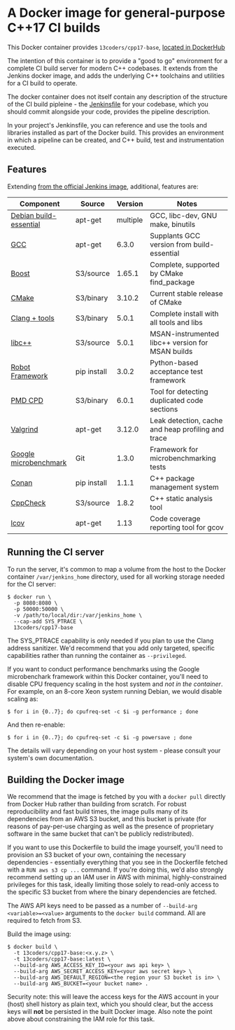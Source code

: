 # A Docker image for general-purpose C++17 CI builds

This Docker container provides `13coders/cpp17-base`, [located in
DockerHub](https://hub.docker.com/r/13coders/cpp17-base/)

The intention of this container is to provide a "good to go"
environment for a complete CI build server for modern C++
codebases. It extends from the Jenkins docker image, and adds the
underlying C++ toolchains and utilities for a CI build to operate.

The docker container does not itself contain any description of the
structure of the CI build pipleine - the
[Jenkinsfile](https://jenkins.io/doc/book/pipeline/syntax/) for your
codebase, which you should commit alongside your code, provides the
pipeline description.

In your project's Jenkinsfile, you can reference and use the tools and
libraries installed as part of the Docker build. This provides an
environment in which a pipeline can be created, and C++ build, test
and instrumentation executed.

## Features

Extending [from the official Jenkins
image](https://github.com/jenkinsci/docker/blob/master/README.md),
additional, features are:

| Component | Source | Version | Notes |
| --- | ---| --- | --- |
| [Debian build-essential](https://packages.debian.org/stretch/build-essential) | apt-get | multiple | GCC, libc-dev, GNU make, binutils |
| [GCC](https://gcc.gnu.org/) | apt-get | 6.3.0 | Supplants GCC version from build-essential |
| [Boost](http://www.boost.org/) | S3/source | 1.65.1 | Complete, supported by CMake find_package |
| [CMake](https://cmake.org/) | S3/binary | 3.10.2 | Current stable release of CMake |
| [Clang + tools](https://clang.llvm.org/) | S3/binary | 5.0.1 | Complete install with all tools and libs |
| [libc++](https://libcxx.llvm.org/) | S3/source | 5.0.1 | MSAN-instrumented libc++ version for MSAN builds |
| [Robot Framework](http://robotframework.org/) | pip install  | 3.0.2 | Python-based acceptance test framework |
| [PMD CPD](https://pmd.github.io/pmd-6.1.0/#cpd) | S3/binary | 6.0.1 | Tool for detecting duplicated code sections |
| [Valgrind](http://valgrind.org/) | apt-get | 3.12.0 | Leak detection, cache and heap profiling and trace |
| [Google microbenchmark](https://github.com/google/benchmark) | Git | 1.3.0 | Framework for microbenchmarking tests |
| [Conan](https://www.conan.io/) | pip install | 1.1.1 | C++ package management system |
| [CppCheck](http://cppcheck.sourceforge.net/) | S3/source | 1.8.2 | C++ static analysis tool |
| [lcov](http://ltp.sourceforge.net/coverage/lcov.php) | apt-get | 1.13 | Code coverage reporting tool for gcov |

## Running the CI server

To run the server, it's common to map a volume from the host to the
Docker container `/var/jenkins_home` directory, used for all working
storage needed for the CI server:

```
$ docker run \
  -p 8080:8080 \
  -p 50000:50000 \
  -v /path/to/local/dir:/var/jenkins_home \
  --cap-add SYS_PTRACE \
  13coders/cpp17-base

```

The SYS_PTRACE capability is only needed if you plan to use the Clang
address sanitizer. We'd recommend that you add only targeted, specific
capabilities rather than running the container as `--privileged`.

If you want to conduct performance benchmarks using the Google
microbenchark framework within this Docker container, you'll need to
disable CPU frequency scaling in the host system and *not in the
container*. For example, on an 8-core Xeon system running Debian, we
would disable scaling as:

```
$ for i in {0..7}; do cpufreq-set -c $i -g performance ; done
```

And then re-enable:

```
$ for i in {0..7}; do cpufreq-set -c $i -g powersave ; done
```

The details will vary depending on your host system - please consult
your system's own documentation.

## Building the Docker image

We recommend that the image is fetched by you with a `docker pull`
directly from Docker Hub rather than building from scratch. For robust
reproducibility and fast build times, the image pulls many of its
dependencies from an AWS S3 bucket, and this bucket is private (for
reasons of pay-per-use charging as well as the presence of proprietary
software in the same bucket that can't be publicly redistributed).

If you want to use this Dockerfile to build the image yourself, you'll
need to provision an S3 bucket of your own, containing the necessary
dependencies - essentially everything that you see in the Dockerfile
fetched with a `RUN aws s3 cp ...` command. If you're doing this, we'd
also strongly recommend setting up an IAM user in AWS with minimal,
highly-constrained privileges for this task, ideally limiting those
solely to read-only access to the specific S3 bucket from where the
binary dependencies are fetched.

The AWS API keys need to be passed as a number of `--build-arg
<variable>=<value>` arguments to the `docker build` command. All are
required to fetch from S3.

Build the image using:

```
$ docker build \
  -t 13coders/cpp17-base:<x.y.z> \
  -t 13coders/cpp17-base:latest \
  --build-arg AWS_ACCESS_KEY_ID=<your aws api key> \
  --build-arg AWS_SECRET_ACCESS_KEY=<your aws secret key> \
  --build-arg AWS_DEFAULT_REGION=<the region your S3 bucket is in> \
  --build-arg AWS_BUCKET=<your bucket name> .
```

Security note: this will leave the access keys for the AWS account in
your (host) shell history as plain text, which you should clear, but
the access keys will **not** be persisted in the built Docker
image. Also note the point above about constraining the IAM role for
this task.


